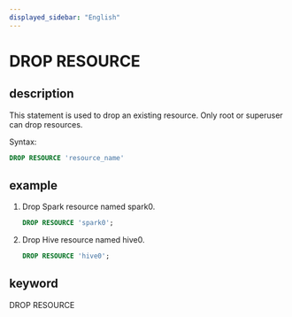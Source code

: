```yaml
---
displayed_sidebar: "English"
---
```


# DROP RESOURCE

## description

This statement is used to drop an existing resource. Only root or superuser can drop resources.

Syntax:

```sql
DROP RESOURCE 'resource_name'
```

## example

1. Drop Spark resource named spark0.

    ```SQL
    DROP RESOURCE 'spark0';
    ```

2. Drop Hive resource named hive0.

    ```SQL
    DROP RESOURCE 'hive0';
    ```

## keyword

DROP RESOURCE
